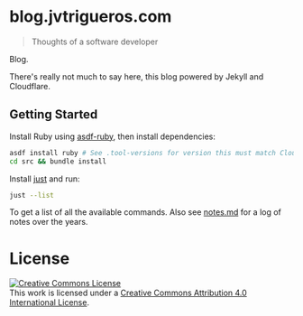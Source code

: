 # blog.jvtrigueros.com
> Thoughts of a software developer

Blog.

There's really not much to say here, this blog powered by Jekyll and Cloudflare. 

## Getting Started

Install Ruby using [asdf-ruby](https://github.com/asdf-vm/asdf-ruby), then install dependencies:

``` sh
asdf install ruby # See .tool-versions for version this must match Cloudflare
cd src && bundle install
```

Install [just](https://github.com/casey/just) and run:

``` sh
just --list
```

To get a list of all the available commands. Also see [notes.md](notes.md) for a log of notes over the years.

# License

<a rel="license" href="http://creativecommons.org/licenses/by/4.0/"><img alt="Creative Commons License" style="border-width:0" src="https://i.creativecommons.org/l/by/4.0/88x31.png" /></a><br />This work is licensed under a <a rel="license" href="http://creativecommons.org/licenses/by/4.0/">Creative Commons Attribution 4.0 International License</a>.
